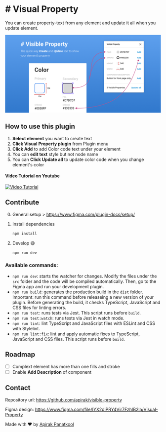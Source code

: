 # # Visual Property

You can create property-text from any element and update it all when you update element.

![Screenshot](docs/cover_art_4.png)

## How to use this plugin

1. **Select element** you want to create text
2. **Click Visual Property plugin** from Plugin menu
3. **Click Add** to add Color code text under your element
4. You can **edit text** style but not node name
5. You can **Click Update all** to update color code when you change element's color

#### Video Tutorial on Youtube

[![Video Tutorial](https://img.youtube.com/vi/PTxIRXrCGlE/0.jpg)](https://www.youtube.com/watch?v=PTxIRXrCGlE)

## Contribute

0. General setup > https://www.figma.com/plugin-docs/setup/ 

1. Install dependencies

   ```bash
   npm install
   ```

2. Develop 😄
   ```bash
   npm run dev
   ```

### Available commands:

- `npm run dev`: starts the watcher for changes. Modify the files under the `src` folder and the code will be compiled automatically. Then, go to the Figma app and run your development plugin.
- `npm run build`: generates the production build in the `dist` folder. Important: run this command before releaseing a new version of your plugin. Before generating the build, it checks TypeScript, JavaScript and CSS files for linting errors.
- `npm run test`: runs tests via Jest. This script runs before `build`.
- `npm run test:watch`: runs tests via Jest in watch mode.
- `npm run lint`: lint TypeScript and JavaScript files with ESLint and CSS with Stylelint.
- `npm run lint:fix`: lint and apply automatic fixes to TypeScript, JavaScript and CSS files. This script runs before `build`.

## Roadmap

- [ ] Complext element has more than one fills and stroke
- [ ] Enable **Add Description** of component

## Contact

Repository url: https://github.com/apirak/visible-property

Figma design: https://www.figma.com/file/IYX2diPRY4Vir7FzhIB2la/Visual-Property

Made with ♥️ by [Apirak Panatkool](https://twitter.com/apirak) 
